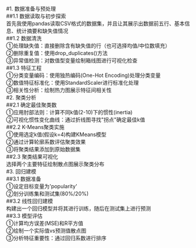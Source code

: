 #1. 数据准备与预处理<br>
##1.1 数据读取与初步探索<br>
首先我使用pandas读取CSV格式的数据集，并且让其展示出数据前五行、基本信息、统计摘要和缺失值情况<br>
##1.2 数据清洗<br>
①处理缺失值：直接删除含有缺失值的行（也可选择均值/中位数填充）<br>
②删除重复值：使用drop_duplicates()方法<br>
③异常值检测：对数值型变量绘制箱线图进行可视化检查<br>
##1.3 特征工程<br>
①分类变量编码：使用独热编码(One-Hot Encoding)处理分类变量<br>
②数值特征标准化：使用StandardScaler进行标准化处理<br>
③相关性分析：绘制热力图展示特征间相关性<br>
#2. 聚类分析<br>
##2.1 确定最佳聚类数<br>
①应用肘部法则：计算不同k值(2-10)下的惯性(inertia)<br>
②可视化惯性变化曲线：通过折线图寻找"拐点"确定最佳k值<br>
##2.2 K-Means聚类实施<br>
①使用选定k值(假设k=4)构建KMeans模型<br>
②通过计算轮廓系数评估聚类效果<br>
③将聚类结果添加到原始数据集<br>
##2.3 聚类结果可视化<br>
选择两个主要特征绘制散点图展示聚类分布<br>
#3. 回归建模<br>
##3.1 数据准备<br>
①设定目标变量为'popularity'<br>
②划分训练集和测试集(80%/20%)<br>
##3.2 线性回归建模<br>
构建出一个回归模型并将其进行训练，随后在测试集上进行预测<br>
##3.3 模型评估<br>
①计算均方误差(MSE)和R平方值<br>
②绘制一个实际值vs预测值散点图<br>
③分析特征重要性：通过回归系数进行排序<br>
